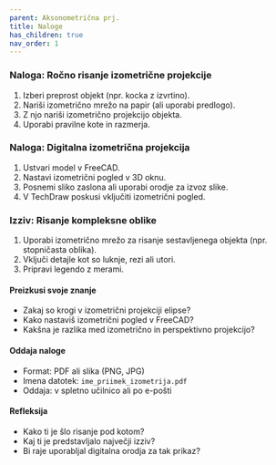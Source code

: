 ```yaml
---
parent: Aksonometrična prj.
title: Naloge
has_children: true
nav_order: 1
---
```


### Naloga: Ročno risanje izometrične projekcije

1. Izberi preprost objekt (npr. kocka z izvrtino).
2. Nariši izometrično mrežo na papir (ali uporabi predlogo).
3. Z njo nariši izometrično projekcijo objekta.
4. Uporabi pravilne kote in razmerja.

### Naloga: Digitalna izometrična projekcija

1. Ustvari model v FreeCAD.
2. Nastavi izometrični pogled v 3D oknu.
3. Posnemi sliko zaslona ali uporabi orodje za izvoz slike.
4. V TechDraw poskusi vključiti izometrični pogled.

### Izziv: Risanje kompleksne oblike

1. Uporabi izometrično mrežo za risanje sestavljenega objekta (npr. stopničasta oblika).
2. Vključi detajle kot so luknje, rezi ali utori.
3. Pripravi legendo z merami.

#### Preizkusi svoje znanje
- Zakaj so krogi v izometrični projekciji elipse?
- Kako nastaviš izometrični pogled v FreeCAD?
- Kakšna je razlika med izometrično in perspektivno projekcijo?

#### Oddaja naloge
- Format: PDF ali slika (PNG, JPG)
- Imena datotek: `ime_priimek_izometrija.pdf`
- Oddaja: v spletno učilnico ali po e-pošti

#### Refleksija
- Kako ti je šlo risanje pod kotom?
- Kaj ti je predstavljalo največji izziv?
- Bi raje uporabljal digitalna orodja za tak prikaz?

